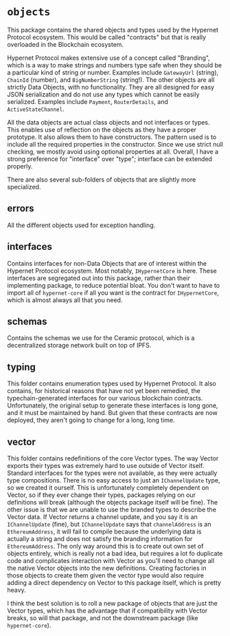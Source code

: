 # `objects`

This package contains the shared objects and types used by the Hypernet Protocol ecosystem. This would be called "contracts" but that is really overloaded in the Blockchain ecosystem.

Hypernet Protocol makes extensive use of a concept called "Branding", which is a way to make strings and numbers type safe when they should be a particular kind of string or number. Examples include `GatewayUrl` (string), `ChainId` (number), and `BigNumberString` (string!). The other objects are all strictly Data Objects, with no functionality. They are all designed for easy JSON serialization and do not use any types which cannot be easily serialized. Examples include `Payment`, `RouterDetails`, and `ActiveStateChannel`.

All the data objects are actual class objects and not interfaces or types. This enables use of reflection on the objects as they have a proper prototype. It also allows them to have constructors. The pattern used is to include all the required properties in the constructor. Since we use strict null checking, we mostly avoid using optional properties at all. Overall, I have a strong preference for "interface" over "type"; interface can be extended properly. 

There are also several sub-folders of objects that are slightly more specialized.

## errors

All the different objects used for exception handling.

## interfaces

Contains interfaces for non-Data Objects that are of interest within the Hypernet Protocol ecosystem. Most notably, `IHypernetCore` is here. These interfaces are segregated out into this package, rather than their implementing package, to reduce potential bloat. You don't want to have to import all of `hypernet-core` if all you want is the contract for `IHypernetCore`, which is almost always all that you need.

## schemas

Contains the schemas we use for the Ceramic protocol, which is a decentralized storage network built on top of IPFS.

## typing

This folder contains enumeration types used by Hypernet Protocol. It also contains, for historical reasons that have not yet been remedied, the typechain-generated interfaces for our various blockchain contracts. Unfortunately, the original setup to generate these interfaces is long gone, and it must be maintained by hand. But given that these contracts are now deployed, they aren't going to change for a long, long time.

## vector

This folder contains redefinitions of the core Vector types. The way Vector exports their types was extremely hard to use outside of Vector itself. Standard interfaces for the types were not available, as they were actually type compositions. There is no easy access to just an `IChannelUpdate` type, so we created it ourself. This is unfortunately completely dependent on Vector, so if they ever change their types, packages relying on our definitions will break (although the objects package itself will be fine). The other issue is that we are unable to use the branded types to describe the Vector data. If Vector returns a channel update, and you say it is an `IChannelUpdate` (fine), but `IChannelUpdate` says that `channelAddress` is an `EthereumAddress`, it will fail to compile because the underlying data is actually a string and does not satisfy the branding information for `EthereumAddress`. The only way around this is to create out own set of objects entirely, which is really not a bad idea, but requires a lot fo duplicate code and complicates interaction with Vector as you'll need to change all the native Vector objects into the new definitions. Creating factories in those objects to create them given the vector type would also require adding a direct dependency on Vector to this package itself, which is pretty heavy.

I think the best solution is to roll a new package of objects that are just the Vector types, which has the advantage that if compatibility with Vector breaks, so will that package, and not the downstream package (like `hypernet-core`).






